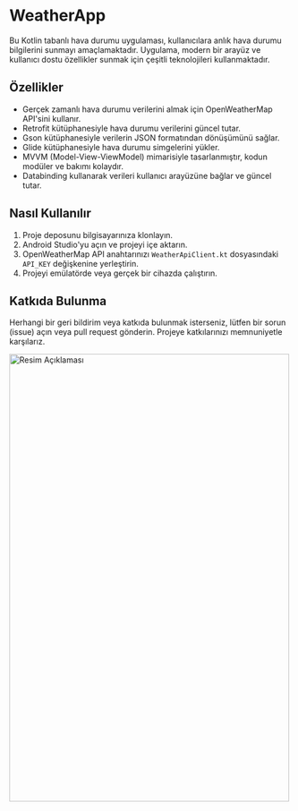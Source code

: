 # WeatherApp

Bu Kotlin tabanlı hava durumu uygulaması, kullanıcılara anlık hava durumu bilgilerini sunmayı amaçlamaktadır. Uygulama, modern bir arayüz ve kullanıcı dostu özellikler sunmak için çeşitli teknolojileri kullanmaktadır.

## Özellikler

- Gerçek zamanlı hava durumu verilerini almak için OpenWeatherMap API'sini kullanır.
- Retrofit kütüphanesiyle hava durumu verilerini güncel tutar.
- Gson kütüphanesiyle verilerin JSON formatından dönüşümünü sağlar.
- Glide kütüphanesiyle hava durumu simgelerini yükler.
- MVVM (Model-View-ViewModel) mimarisiyle tasarlanmıştır, kodun modüler ve bakımı kolaydır.
- Databinding kullanarak verileri kullanıcı arayüzüne bağlar ve güncel tutar.

## Nasıl Kullanılır

1. Proje deposunu bilgisayarınıza klonlayın.
2. Android Studio'yu açın ve projeyi içe aktarın.
3. OpenWeatherMap API anahtarınızı `WeatherApiClient.kt` dosyasındaki `API_KEY` değişkenine yerleştirin.
4. Projeyi emülatörde veya gerçek bir cihazda çalıştırın.

## Katkıda Bulunma

Herhangi bir geri bildirim veya katkıda bulunmak isterseniz, lütfen bir sorun (issue) açın veya pull request gönderin. Projeye katkılarınızı memnuniyetle karşılarız.


<img src="https://github.com/omerdogn/WeatherApp/assets/39188613/ae930d59-8c21-49e7-b27d-4f02ee771378" alt="Resim Açıklaması" width="500" height="800">
